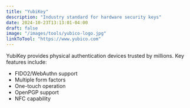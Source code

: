 ```yaml
---
title: "YubiKey"
description: "Industry standard for hardware security keys"
date: 2024-10-23T13:13:01-04:00
draft: false
image: "/images/tools/yubico-logo.jpg"
linkToTool: "https://www.yubico.com"
---
```

YubiKey provides physical authentication devices trusted by millions. Key features include:
- FIDO2/WebAuthn support
- Multiple form factors
- One-touch operation
- OpenPGP support
- NFC capability
